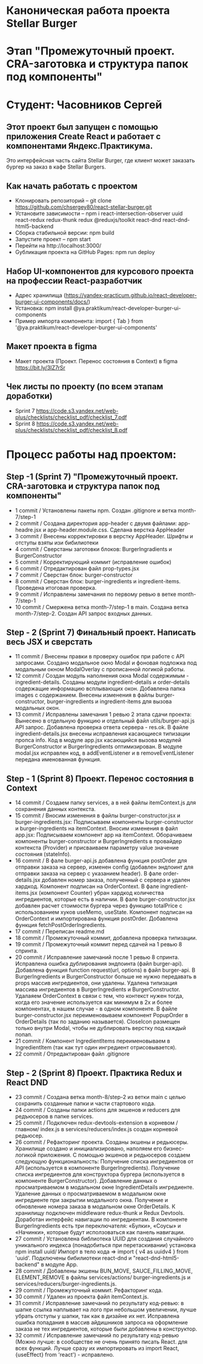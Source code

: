# Каноническая работа проекта Stellar Burger 
# Этап "Промежуточный проект. CRA-заготовка и структура папок под компоненты"
# Студент: Часовников Сергей

## Этот проект был запущен с помощью приложения Create React и работает с компонентами Яндекс.Практикума.
Это интерфейсная часть сайта Stellar Burger, где клиент может заказать бургер на заказ в кафе Stellar Burgers.

## Как начать работать с проектом
* Клонировать репозиторий – git clone https://github.com/chsergey80/react-stellar-burger.git
* Установите зависимости – npm i react-intersection-observer uuid react-redux redux-thunk redux @reduxjs/toolkit react-dnd react-dnd-html5-backend
* Cборка стабильной версии: npm build
* Запустите проект – npm start
* Перейти на http://localhost:3000/
* Gубликация проекта на GitHub Pages: npm run deploy

## Набор UI-компонентов для курсового проекта на профессии Reaсt-разработчик 
* Адрес хранилища (https://yandex-practicum.github.io/react-developer-burger-ui-components/docs/)
* Установка: npm install @ya.praktikum/react-developer-burger-ui-components
* Пример импорта компонента: import { Tab } from '@ya.praktikum/react-developer-burger-ui-components'

## Макет проекта в figma
* Макет проекта (Проект. Перенос состояния в Context) в figma https://bit.ly/3IZ7rSr 

## Чек листы по проекту (по всем этапам доработки)
* Sprint 7 https://code.s3.yandex.net/web-plus/checklists/checklist_pdf/checklist_7.pdf
* Sprint 8 https://code.s3.yandex.net/web-plus/checklists/checklist_pdf/checklist_8.pdf


# Процесс работы над проектом:
## Step -1 (Sprint 7) "Промежуточный проект. CRA-заготовка и структура папок под компоненты"
* 1 commit / Установлены пакеты npm. Создан .gitignore и ветка month-7/step-1
* 2 commit / Создана директория app-header с двумя файлами: app-headre.jsx и app-header.module.css. Сделана верстка AppHeader
* 3 commit / Внесены корректировки в верстку AppHeader. Шрифты и отступы взяты изи бибилиотеки
* 4 commit / Сверстаны заготовки блоков: BurgerIngradients и BurgerConstructor
* 5 commit / Корректирующий коммит (исправление ошибок)
* 6 commit / Отредактирован файл prop-types.jsx
* 7 commit / Сверстан блок: burger-constructor
* 8 commit / Сверстан блок: burger-ingredients и ingredient-items. Проведена итоговая проверка.
* 9 commit / Исправлены замечания по первому ревью в ветке month-7/step-1
* 10 commit / Смержена ветка month-7/step-1 в main. Создана ветка month-7/step-2. Создан API запрос входных данных.
## Step - 2 (Sprint 7) Финальный проект. Написать весь JSX и сверстать
* 11 commit / Внесены правки в проверку ошибок при работе с API запросами. Создано модальное окно Modal и фоновая подложка
              под модальным окном ModalOverlay с прописанной логикой работы. 
* 12 commit / Создан модуль наполнения окна Modal содержимым - ingredient-details.
              Созданы модули ingredient-details и order-details содержащие информацию всплывающих окон. Добавлена папка images с содержанием.
              Внесены изменения в файлы burger-constructor, burger-ingredients и ingredient-items для вызова модальных окон. 
* 13 commit / Исправлены замечания 1 ревью 2 этапа сдачи проекта:
              Вынесено в отдельную функцию и отдельный файл utils/burger-api.js API запрос.
              Добавлена проверка ответа сервера - res.ok.
              В файле ingredient-details.jsx внесены исправления касающиеся типизации пропса info.
              Код в модуле app.jsx касающийся вызова модулей BurgerConstructor и BurgerIngredients оптимизирован.
              В модуле modal.jsx исправлен код, в addEventListener и в removeEventListener передана именованная функция.
## Step - 1 (Sprint 8) Проект. Перенос состояния в Context
* 14 commit / Создаем папку services, а в ней файлы itemContext.js для сохранения данных контекста.
* 15 commit / Вносим изменения в файлы burger-constructor.jsx и burger-ingredients.jsx:
              Подписываем компоненты burger-constructor и burger-ingredients на itemContext.
              Вносим изменения в файл app.jsx:
              Подписываем компонент app на itemContext.
              Оборачиваем компоненты burger-constructor и BurgerIngredients в провайдер контекста (Provider) и присваиваем параметру value значение состояния (stateInfo).
* 16 commit / В фале burger-api.js добавлена функция postOrder для отправки заказа на сервер, изменен config (добавлен эндпоинт для отправки заказа на сервер с указанием header).
              В фале order-details.jsx добавлен номер заказа, полученный с сервера и удален хардкод. Компонент подписан на OrderContext.
              В фале ingredient-items.jsx (компонент Counter) убран хардкод количества ингредиентов, которые есть в наличии.
              В фале burger-constructor.jsx добавлен расчет стоимости бургера через функцию totalPrice с использованием хуков useMemo, useState. Компонент подписан на OrderContext и импортирована функция postOrder. Добавлена функция fetchPostOrderIngredients.
* 17 commit / Переписан readme.md
* 18 commit / Промежуточный коммит, добавлена проверка типизации.
* 19 commit / Промежуточный коммит перед сдачей на 1 ревью 8 спринта.
* 20 commit / Исправление замечаний после 1 ревью 8 спринта. Исправлена ошибка дублирования эндпоинта (файл burger-api).
              Добавлена функция function request(url, options) в файл burger-api.
              В BurgerIngredients и BurgerConstructor больше не нужно передавать в props массив ингредиентов, они удалены.
              Удалена типизация массива ингредиентов в BurgerIngredients и BurgerConstructor.
              Удалаяем OrderContext в связи с тем, что контекст нужен тогда, когда его значение используется как минимум в 2х и более компонентах, в нашем случае - в одном компоненте.
              В файле burger-constructor.jsx переименовываем компонент PopupOrder в OrderDetails (так по заданию называется).
              CloseIcon размещен только внутри Modal, чтобы не дублировать верстку под каждый попап.
* 21 commit / Компонент IngredientItems переименовываем в IngredientItem (так как тут один ингредиент отрисовывается).
* 22 commit / Отредактирован файл .gitignore
## Step - 2 (Sprint 8) Проект. Практика Redux и React DND
* 23 commit / Создана ветка month-8/step-2 из ветки main с целью сохранить созданные папки и части стартового кода.
* 24 commit / Созданы папки actions для экшенов и reducers для редъюсеров в папке services.
* 25 commit / Подключен redux-devtools-extension в корневом /главном/ index.js в services/reducers/index.js создан корневой редьюсер.
* 26 commit / Рефакторинг проекта. Созданы экшены и редьюсеры. Хранилище создано и инициализировано, наполяем его бизнес-логикой приложения. С помощью экшенов и редьюсеров создаем следующую функциональность:
    Получение списка ингредиентов от API (используется в компоненте BurgerIngredients).
    Получение списка ингредиентов для конструктора бургера (используется в компоненте BurgerConstructor).
    Добавление данных о просматриваемом в модальном окне IngredientDetails ингредиенте.
    Удаление данных о просматриваемом в модальном окне ингредиенте при закрытии модального окна.
    Получение и обновление номера заказа в модальном окне OrderDetails.
    К хранилищу подключен middleware redux-thunk и Redux Devtools.
    Доработан интерфейс навигации по ингредиентам. В компоненте BurgerIngredients есть три переключателя: «Булки», «Соусы» и «Начинки», которые будут исползоваться как панель навигации.
* 27 commit / Установлена библиотека UUID для создания случайного уникального индекса (понадобиться при перетаскивании)
     установка npm install uuid/ Импорт в тело кода =>  import { v4 as uuidv4 } from 'uuid'.
     Подключены бибилиотеки react-dnd и "react-dnd-html5-backend" в модуле App.
* 28 commit / Добавлены экшены BUN_MOVE, SAUCE_FILLING_MOVE, ELEMENT_REMOVE в файлы services/actions/
    burger-ingredients.js и services/reducers/burger-ingredients.js.
* 29 commit / Промежуточный коммит. Рефакторинг кода.
* 30 commit / Удален из проекта файл itemContext.js.
* 31 commit / Исправление замечаний по результату код-ревью: в шапке ссылка наплывает на лого при небольшом увеличении, лучше убрать отступы у шапки, так как в дизайне их нет. Исправлена ошибка попадания в массив айдишников запроса на оформление заказа не тех ингредиентов, которые были добавлены в конструктор.
* 32 commit / Исправление замечаний по результату код-ревью (Можно лучше: в сообществе не очень принято писать React. для всех функций. Лучше сразу их импортировать из import React, {useEffect} from 'react') - исправлено.